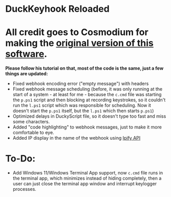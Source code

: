 # DuckKeyhook Reloaded
# All credit goes to Cosmodium for making the [original version of this software](https://github.com/CosmodiumCS/payloads/tree/main/rubberducky/DucKeyhook).
**Please follow his tutorial on that, most of the code is the same, just a few things are updated:**
- Fixed webhook encoding error ("empty message") with headers
- Fixed webhook message scheduling (before, it was only running at the start of a system - at least for me - because the `c.cmd` file was starting the `p.ps1` script and then blocking at recording keystrokes, so it couldn't run the `l.ps1` script which was responsible for scheduling. Now it doesn't start the `p.ps1` itself, but the `l.ps1` which then starts `p.ps1`)
- Optimized delays in DuckyScript file, so it doesn't type too fast and miss some characters.
- Added "code highlighting" to webhook messages, just to make it more comfortable to eye.
- Added IP display in the name of the webhook using [Ipify API](https://api.ipify.org/)
# To-Do:
- Add Windows 11/Windows Terminal App support, now `c.cmd` file runs in the terminal app, which minimizes instead of hiding completely, then a user can just close the terminal app window and interrupt keylogger processes.
